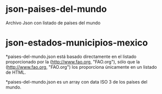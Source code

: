 # json-paises-del-mundo
Archivo Json con listado de países del mundo
# json-estados-municipios-mexico
*paises-del-mundo.json está basado directamente en el listado proporcionado por la (http://www.fao.org, "FAO.org"),
sólo que la (http://www.fao.org, "FAO.org") los proporciona únicamente en un listado de HTML.

*paises-del-mundo.json es un array con data ISO 3 de los países del mundo.

